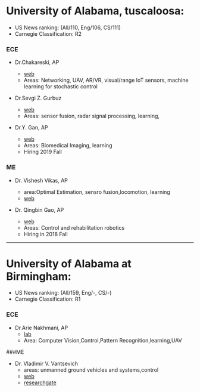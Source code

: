 # University of Alabama, tuscaloosa:
- US News ranking: (All/110, Eng/106, CS/111)
- Carnegie Classification: R2

### ECE
- Dr.Chakareski, AP
    - [web](http://www.jakov.org/haQNe/)
    - Areas: Networking, UAV, AR/VR, visual/range IoT sensors, machine learning for stochastic control

- Dr.Sevgi Z. Gurbuz
    - [web](http://www.sevgigurbuz.com/aboutme.htm)
    - Areas: sensor fusion, radar signal processing, learning,

- Dr.Y. Gan, AP
    - [web](https://ygan.people.ua.edu/)
    - Areas: Biomedical Imaging, learning
    - Hiring 2019 Fall

### ME
- Dr. Vishesh Vikas, AP
    - area:Optimal Estimation, sensro fusion,locomotion, learning
    - [web](http://arl.ua.edu/research.html)

- Dr. Qingbin Gao, AP
    + [web](https://sites.google.com/site/qingbingao1988/home)
    + Areas: Control and  rehabilitation robotics
    + Hiring in 2018 Fall
    
---

# University of Alabama at Birmingham: 
- US News ranking: (All/159, Eng/-, CS/-)
- Carnegie Classification: R1

### ECE
- Dr.Arie Nakhmani, AP
    - [lab](http://labs.uab.edu/anry/people)
    - Area: Computer Vision,Control,Pattern Recognition,learning,UAV

###ME
- Dr. Vladimir V. Vantsevich 
    - areas: unmanned ground vehicles and systems,control
    - [web](https://www.uab.edu/engineering/me/people/faculty/vladimir-vantsevich)
    - [researchgate](https://www.researchgate.net/profile/Vladimir_Vantsevich)
